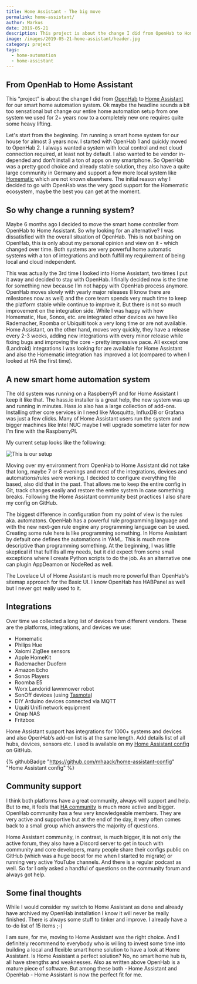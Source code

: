 ```yaml
---
title: Home Assistant - The big move
permalink: home-assistant/
author: Markus
date: 2019-05-21
description: This project is about the change I did from OpenHab to Home Assistant for our smart home automation system. Ok maybe the headline sounds a bit too sensational but change our entire home automation setup from one system we used for 2+ years now to a completely new one requires quite some heavy lifting.
image: /images/2019-05-21-home-assistant/header.jpg
category: project
tags:
  - home-automation
  - home-assistant
---
```


## From OpenHab to Home Assistant

This “project” is about the change I did from [OpenHab](https://www.openhab.org) to [Home Assistant](https://www.home-assistant.io) for our smart home automation system. Ok maybe the headline sounds a bit too sensational but change our entire home automation setup from one system we used for 2+ years now to a completely new one requires quite some heavy lifting.

Let's start from the beginning. I’m running a smart home system for our house for almost 3 years now. I started with OpenHab 1 and quickly moved to OpenHab 2. I always wanted a system with local control and not cloud connection required, at least not by default. I also wanted to be vendor in-depended and don’t install a ton of apps on my smartphone. So OpenHab was a pretty good choice and already stable solution, they also have a quite large community in Germany and support a few more local system like [Homematic](https://www.homematic.com) which are not known elsewhere. The initial reason why I decided to go with OpenHab was the very good support for the Homematic ecosystem, maybe the best you can get at the moment.

## So why change a running system?

Maybe 6 months ago I decided to move the smart home controller from OpenHab to Home Assistant. So why looking for an alternative? I was dissatisfied with the overall situation of OpenHab. This is not bashing on OpenHab, this is only about my personal opinion and view on it - which changed over time. Both systems are very powerful home automatic systems with a ton of integrations and both fulfill my requirement of being local and cloud independent.

This was actually the 3rd time I looked into Home Assistant, two times I put it away and decided to stay with OpenHab. I finally decided now is the time for something new because I’m not happy with OpenHab process anymore. OpenHab moves slowly with yearly major releases (I know there are milestones now as well) and the core team spends very much time to keep the platform stable while continue to improve it. But there is not so much improvement on the integration side. While I was happy with how Homematic, Hue, Sonos, etc. are integrated other devices we have like Rademacher, Roomba or Ubiquiti took a very long time or are not available.
Home Assistant, on the other hand, moves very quickly, they have a release every 2-3 weeks, adding new integrations with every minor release while fixing bugs and improving the core - pretty impressive pace. All except one (Landroid) integrations I was looking for are available for Home Assistant and also the Homematic integration has improved a lot (compared to when I looked at HA the first time).

## A new smart home automation system

The old system was running on a RaspberryPI and for Home Assistant I keep it like that. The hass.io installer is a great help, the new system was up and running in minutes. Hass.io also has a large collection of add-ons. Installing other core services in I need like Mosquitto, InfluxDB or Grafana was just a few clicks.
Many of Home Assistant users run the system and bigger machines like Intel NUC maybe I will upgrade sometime later for now I’m fine with the RaspberryPI.

My current setup looks like the following:

<img src="/images/2019-05-21-home-assistant/setup.png" alt="This is our setup" loading="lazy" decoding="async" class="large" />

Moving over my environment from OpenHab to Home Assistant did not take that long, maybe 7 or 8 evenings and most of the integrations, devices and automations/rules were working. I decided to configure everything file based, also did that in the past. That allows me to keep the entire config in Git, track changes easily and restore the entire system in case something breaks. Following the Home Assistant community best practices I also share my config on GitHub.

The biggest difference in configuration from my point of view is the rules aka. automatons. OpenHab has a powerful rule programming language and with the new next-gen rule engine any programming language can be used. Creating some rule here is like programming something. In Home Assistant by default one defines the automations in YAML. This is much more descriptive than programming something. At the beginning, I was little skeptical if that fulfills all my needs, but it did expect from some small exceptions where I create Python scripts to do the job. As an alternative one can plugin AppDeamon or NodeRed as well.

The Lovelace UI of Home Assistant is much more powerful than OpenHab's sitemap approach for the Basic UI. I know OpenHab has HABPanel as well but I never got really used to it.

## Integrations

Over time we collected a long list of devices from different vendors. These are the platforms, integrations, and devices we use:

-   Homematic
-   Philips Hue
-   Xaiomi ZigBee sensors
-   Apple HomeKit
-   Rademacher Duofern
-   Amazon Echo
-   Sonos Players
-   Roomba E5
-   Worx Landorid lawnmower robot
-   SonOff devices (using [Tasmota](https://github.com/arendst/Sonoff-Tasmota))
-   DIY Arduino devices connected via MQTT
-   Uquiti Unifi network equipment
-   Qnap NAS
-   Fritzbox

Home Assistant support has integrations for 1000+ systems and devices and also OpenHab’s add-on list is at the same length. Add details list of all hubs, devices, sensors etc. I used is available on my [Home Assistant config](https://github.com/mhaack/home-assistant-config) on GitHub.

{% githubBadge "https://github.com/mhaack/home-assistant-config" "Home Assistant config" %}

## Community support

I think both platforms have a great community, always will support and help. But to me, it feels that [HA community](https://www.home-assistant.io/help/) is much more active and bigger. OpenHab community has a few very knowledgeable members. They are very active and supportive but at the end of the day, it very often comes back to a small group which answers the majority of questions.

Home Assistant community, in contrast, is much bigger, it is not only the active forum, they also have a Discord server to get in touch with community and core developers, many people share their configs public on GitHub (which was a huge boost for me when I started to migrate) or running very active YouTube channels. And there is a regular podcast as well.
So far I only asked a handful of questions on the community forum and always got help.

## Some final thoughts

While I would consider my switch to Home Assistant as done and already have archived my OpenHab installation I know it will never be really finished. There is always some stuff to tinker and improve. I already have a to-do list of 15 items ;-)

I am sure, for me, moving to Home Assistant was the right choice. And I definitely recommend to everybody who is willing to invest some time into building a local and flexible smart home solution to have a look at Home Assistant. Is Home Assistant a perfect solution? No, no smart home hub is, all have strengths and weaknesses. Also as written above OpenHab is a mature piece of software. But among these both - Home Assistant and OpenHab - Home Assistant is now the perfect fit for me.
